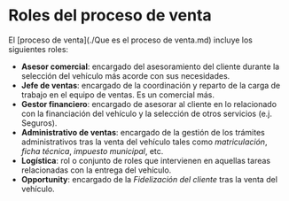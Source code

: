 # Roles del proceso de venta  
  
El [proceso de venta](./Que es el proceso de venta.md) incluye los siguientes roles:  
  
 - **Asesor comercial**: encargado del asesoramiento del cliente durante la selección del vehículo más acorde con sus necesidades.  
 - **Jefe de ventas**: encargado de la coordinación y reparto de la carga de trabajo en el equipo de ventas. Es un comercial más.  
 - **Gestor financiero**: encargado de asesorar al cliente en lo relacionado con la financiación del vehículo y la selección de otros servicios (e.j. Seguros).  
 - **Administrativo de ventas**: encargado de la gestión de los trámites administrativos tras la venta del vehículo tales como _matriculación_, _ficha técnica_, _impuesto municipal_, etc.  
 - **Logística**: rol o conjunto de roles que intervienen en aquellas tareas relacionadas con la entrega del vehículo.  
 - **Opportunity**: encargado de la _Fidelización del cliente_ tras la venta del vehículo.  
